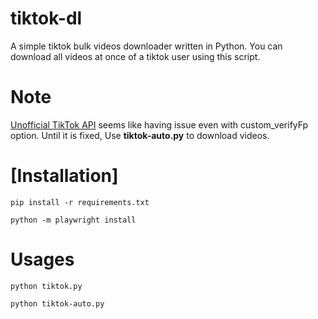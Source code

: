 # tiktok-dl
A simple tiktok bulk videos downloader written in Python. You can download all videos at once of a tiktok user using this script.

# Note
<a href="https://github.com/davidteather/TikTok-Api">Unofficial TikTok API</a> seems like having issue even with custom_verifyFp option. Until it is fixed, Use <b>tiktok-auto.py</b> to download videos.

# [Installation]
``pip install -r requirements.txt``

``python -m playwright install``
  
# Usages
  ``python tiktok.py``
  
  ``python tiktok-auto.py``
